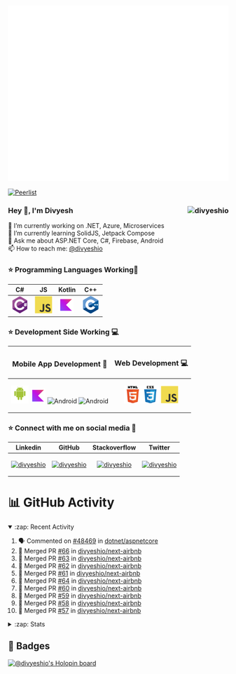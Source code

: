 <a href="https://www.linkedin.com/in/divyeshio">
  <img src="hero.svg" width="800" height="400">
</a>

[![Peerlist](https://github-readme-badge.peerlist.io/api/divyeshio?style=plastic)](https://peerlist.io/divyeshio)
### Hey 👋, I'm Divyesh <img align="right" src="https://komarev.com/ghpvc/?username=divyeshio" alt="divyeshio" />

🔭 I’m currently working on .NET, Azure, Microservices</br>
🌱 I’m currently learning SolidJS, Jetpack Compose</br>
💬 Ask me about ASP.NET Core, C#, Firebase, Android</br>
📫 How to reach me: [@divyeshio](https://twitter.com/divyeshio)

<h3 align="left">⭐ Programming Languages Working💬</h3>

| C# | JS | Kotlin | C++ |
|-----------|-----------|-----------|-----------|
| <img src="https://raw.githubusercontent.com/devicons/devicon/master/icons/csharp/csharp-original.svg" alt="CSharp" width="40" height="40"/> | <img src="https://raw.githubusercontent.com/devicons/devicon/master/icons/javascript/javascript-original.svg" alt="Javascript" width="40" height="40"/> | <img src="https://github.com/devicons/devicon/blob/master/icons/kotlin/kotlin-original.svg" alt="Kotlin" width="35" height="35"/> | <img src="https://raw.githubusercontent.com/devicons/devicon/master/icons/cplusplus/cplusplus-original.svg" alt="CPlusPlus" width="40" height="40"/> |

<h3 align="left">⭐ Development Side Working 💻</h3>

|<h3 align="center">Mobile App Development 📱</h3>| <h3 align="center">Web Development 💻 </h3> |
|:------------------------------------------------:|:-----------------------------------------:|
| <p align="center"><img src="https://raw.githubusercontent.com/devicons/devicon/master/icons/android/android-original-wordmark.svg" alt="Android" width="40" height="40"/> <img src="https://github.com/devicons/devicon/blob/master/icons/kotlin/kotlin-original.svg" alt="Android" width="35" height="35"/> <img src="https://www.vectorlogo.zone/logos/firebase/firebase-icon.svg" alt="Android" width="40" height="40"/> <img src="https://www.vectorlogo.zone/logos/java/java-icon.svg" alt="Android" width="40" height="40"/></p> | <p align="center"><img src="https://raw.githubusercontent.com/devicons/devicon/master/icons/html5/html5-original-wordmark.svg" alt="Android" width="40" height="40"/><img src="https://raw.githubusercontent.com/devicons/devicon/master/icons/css3/css3-original-wordmark.svg" alt="Android" width="40" height="40"/>  <img src="https://raw.githubusercontent.com/devicons/devicon/master/icons/javascript/javascript-original.svg" alt="Android" width="40" height="40"/></p> |

<h3 align="left">⭐ Connect with me on social media 📲 </h3>


| Linkedin | GitHub | Stackoverflow | Twitter |
|-----------|-----------|-----------|-----------|
| <p align="center"><a href="https://linkedin.com/in/divyeshio" target="blank"><img align="center" src="https://upload.wikimedia.org/wikipedia/commons/8/81/LinkedIn_icon.svg" alt="divyeshio" height="30" width="40" /></a></p> | <p align="center"> <a href="https://github.com/divyeshio" target="blank"><img align="center" src="https://raw.githubusercontent.com/rahuldkjain/github-profile-readme-generator/master/src/images/icons/Social/github.svg" alt="divyeshio" height="30" width="40" /></a> </p> | <p align="center"><a href="https://stackoverflow.com/users/16533680/divyesh-bhandari" target="blank"><img align="center" src="https://raw.githubusercontent.com/rahuldkjain/github-profile-readme-generator/master/src/images/icons/Social/stack-overflow.svg" alt="divyeshio" height="30" width="40" /></a> </p> | <p align="center"> <a href="https://twitter.com/divyeshio" target="blank"><img align="center" src="https://raw.githubusercontent.com/rahuldkjain/github-profile-readme-generator/master/src/images/icons/Social/twitter.svg" alt="divyeshio" height="30" width="40" /></a> </p> |

# 📊 GitHub Activity

<details open>
  <summary>:zap: Recent Activity</summary>
  
<!--START_SECTION:activity-->
1. 🗣 Commented on [#48469](https://github.com/dotnet/aspnetcore/issues/48469#issuecomment-1637004661) in [dotnet/aspnetcore](https://github.com/dotnet/aspnetcore)
2. 🎉 Merged PR [#66](https://github.com/divyeshio/next-airbnb/pull/66) in [divyeshio/next-airbnb](https://github.com/divyeshio/next-airbnb)
3. 🎉 Merged PR [#63](https://github.com/divyeshio/next-airbnb/pull/63) in [divyeshio/next-airbnb](https://github.com/divyeshio/next-airbnb)
4. 🎉 Merged PR [#62](https://github.com/divyeshio/next-airbnb/pull/62) in [divyeshio/next-airbnb](https://github.com/divyeshio/next-airbnb)
5. 🎉 Merged PR [#61](https://github.com/divyeshio/next-airbnb/pull/61) in [divyeshio/next-airbnb](https://github.com/divyeshio/next-airbnb)
6. 🎉 Merged PR [#64](https://github.com/divyeshio/next-airbnb/pull/64) in [divyeshio/next-airbnb](https://github.com/divyeshio/next-airbnb)
7. 🎉 Merged PR [#60](https://github.com/divyeshio/next-airbnb/pull/60) in [divyeshio/next-airbnb](https://github.com/divyeshio/next-airbnb)
8. 🎉 Merged PR [#59](https://github.com/divyeshio/next-airbnb/pull/59) in [divyeshio/next-airbnb](https://github.com/divyeshio/next-airbnb)
9. 🎉 Merged PR [#58](https://github.com/divyeshio/next-airbnb/pull/58) in [divyeshio/next-airbnb](https://github.com/divyeshio/next-airbnb)
10. 🎉 Merged PR [#57](https://github.com/divyeshio/next-airbnb/pull/57) in [divyeshio/next-airbnb](https://github.com/divyeshio/next-airbnb)
<!--END_SECTION:activity-->

</details>

<details>
  <summary>:zap: Stats</summary>
  
| ![Divyesh github stats](https://github-readme-stats.vercel.app/api?username=divyeshio&show_icons=true&bg_color=b523ff,8b55fe,40b0fe&title_color=fff&text_color=fff&icon_color=ffffff&border_radius=5&border_color=a5a5a5&include_all_commits=true&count_private=true) | ![Divyesh GitHub Streak](https://github-readme-streak-stats.herokuapp.com/?user=divyeshio&theme=dark&background=b523ff,8b55fe,40b0fe&currStreakLabel=fff&ring=40b0fe&fire=8b55fe&border_radius=5&border=a5a5a5)                                                                                                           |
| --------------------------------------------------------------------------------------------------------------------------------- | ----------------------------------------------------------------------------------------------------------------------------------------------------------------------------------------------------------------- |
| ![Top Langs](https://github-readme-stats.vercel.app/api/top-langs/?username=divyeshio&langs_count=8&bg_color=b523ff,8b55fe,40b0fe&title_color=fff&text_color=fff&icon_color=ffffff&border_radius=5&border_color=a5a5a5&layout=compact) |

<table>
  <tr>
    <td><img src="https://github-profile-summary-cards.vercel.app/api/cards/profile-details?username=divyeshio&theme=radical"  display=block width=100% height=auto  alt="1" ></td>
   </tr> 
</table>
</details>

## 🔰 Badges
[![@divyeshio's Holopin board](https://holopin.io/api/user/board?user=divyeshio)](https://holopin.io/@divyeshio)
